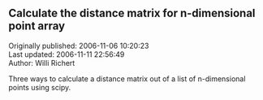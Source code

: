## Calculate the distance matrix for n-dimensional point array  
Originally published: 2006-11-06 10:20:23  
Last updated: 2006-11-11 22:56:49  
Author: Willi Richert  
  
Three ways to calculate a distance matrix out of a list of n-dimensional points using scipy.